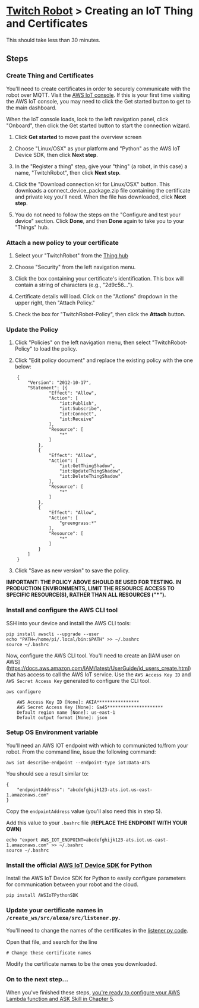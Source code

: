 # [Twitch Robot](./README.md) > Creating an IoT Thing and Certificates

This should take less than 30 minutes. 

## Steps

### Create Thing and Certificates

You'll need to create certificates in order to securely communicate with the robot over MQTT. Visit the [AWS IoT console](https://us-east-1.console.aws.amazon.com/iot/home?region=us-east-1). If this is your first time visiting the AWS IoT console, you may need to click the Get started button to get to the main dashboard.

When the IoT console loads, look to the left navigation panel, click "Onboard", then click the Get started button to start the connection wizard.

1. Click **Get started** to move past the overview screen

2. Choose "Linux/OSX" as your platform and "Python" as the AWS IoT Device SDK, then click **Next step**.

3. In the "Register a thing" step, give your "thing" (a robot, in this case) a name, "TwitchRobot", then click **Next step**.

4. Click the "Download connection kit for Linux/OSX" button. This downloads a connect_device_package.zip file containing the certificate and private key you'll need. When the file has downloaded, click **Next step**.

5. You do not need to follow the steps on the "Configure and test your device" section. Click **Done**, and then **Done** again to take you to your "Things" hub.

### Attach a new policy to your certificate

1. Select your "TwitchRobot" from the [Thing hub](https://us-east-1.console.aws.amazon.com/iot/home?region=us-east-1#/thinghub)

2. Choose "Security" from the left navigation menu.

3. Click the box containing your certificate's identification. This box will contain a string of characters (e.g., "2d9c56...").

4. Certificate details will load. Click on the "Actions" dropdown in the upper right, then "Attach Policy."

5. Check the box for "TwitchRobot-Policy", then click the **Attach** button.

### Update the Policy

1. Click "Policies" on the left navigation menu, then select "TwitchRobot-Policy" to load the policy.

2. Click "Edit policy document" and replace the existing policy with the one below:

```
    {
        "Version": "2012-10-17",
        "Statement": [{
                "Effect": "Allow",
                "Action": [
                    "iot:Publish",
                    "iot:Subscribe",
                    "iot:Connect",
                    "iot:Receive"
                ],
                "Resource": [
                    "*"
                ]
            },
            {
                "Effect": "Allow",
                "Action": [
                    "iot:GetThingShadow",
                    "iot:UpdateThingShadow",
                    "iot:DeleteThingShadow"
                ],
                "Resource": [
                    "*"
                ]
            },
            {
                "Effect": "Allow",
                "Action": [
                    "greengrass:*"
                ],
                "Resource": [
                    "*"
                ]
            }
        ]
    }
```

3. Click "Save as new version" to save the policy. 

**IMPORTANT: THE POLICY ABOVE SHOULD BE USED FOR TESTING. IN PRODUCTION ENVIRONMENTS, LIMIT THE RESOURCE ACCESS TO SPECIFIC RESOURCE(S), RATHER THAN ALL RESOURCES ("*").**

### Install and configure the AWS CLI tool

SSH into your device and install the AWS CLI tools:

```
pip install awscli --upgrade --user
echo "PATH=/home/pi/.local/bin:$PATH" >> ~/.bashrc
source ~/.bashrc
```

Now, configure the AWS CLI tool. You'll need to create an [IAM user on AWS] (https://docs.aws.amazon.com/IAM/latest/UserGuide/id_users_create.html) that has access to call the AWS IoT service. Use the `AWS Access Key ID` and `AWS Secret Access Key` generated to configure the CLI tool.

```
aws configure

    AWS Access Key ID [None]: AKIA****************
    AWS Secret Access Key [None]: Ga45*********************
    Default region name [None]: us-east-1
    Default output format [None]: json
```

### Setup OS Environment variable

You'll need an AWS IOT endpoint with which to communicted to/from your robot. From the command line, issue the following command:

```
aws iot describe-endpoint --endpoint-type iot:Data-ATS
```

You should see a result similar to:

    {
        "endpointAddress": "abcdefghijk123-ats.iot.us-east-1.amazonaws.com"
    }

Copy the `endpointAddress` value (you'll also need this in step 5).

Add this value to your `.bashrc` file (**REPLACE THE ENDPOINT WITH YOUR OWN**)

```
echo "export AWS_IOT_ENDPOINT=abcdefghijk123-ats.iot.us-east-1.amazonaws.com" >> ~/.bashrc
source ~/.bashrc
```

### Install the official [AWS IoT Device SDK](https://github.com/aws/aws-iot-device-sdk-python) for Python 

Install the AWS IoT Device SDK for Python to easily configure parameters for communication between your robot and the cloud.

```
pip install AWSIoTPythonSDK
```

### Update your certificate names in `/create_ws/src/alexa/src/listener.py`.

You'll need to change the names of the certificates in the [listener.py code](https://github.com/jbnunn/TwitchRobot/blob/master/create_ws/src/alexa/src/listener.py).

Open that file, and search for the line

    # Change these certificate names

Modify the certificate names to be the ones you downloaded.


### On to the next step...

When you've finished these steps, [you're ready to configure your AWS Lambda function and ASK Skill in Chapter 5](./Chapter5-Lambda-ASK.md).
